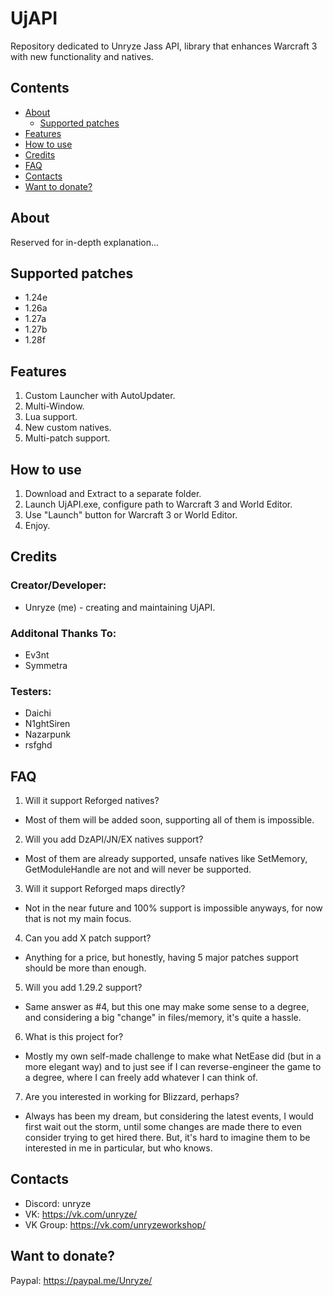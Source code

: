 # UjAPI
Repository dedicated to Unryze Jass API, library that enhances Warcraft 3 with new functionality and natives.

## Contents
- [About](#about)
  - [Supported patches](#supported-patches)
- [Features](#features)
- [How to use](#how-to-use)
- [Credits](#credits)
- [FAQ](#faq)
- [Contacts](#contacts)
- [Want to donate?](#want-to-donate-?)

## About

Reserved for in-depth explanation...

## Supported patches

* 1.24e
* 1.26a
* 1.27a
* 1.27b
* 1.28f

## Features

1. Custom Launcher with AutoUpdater.
2. Multi-Window.
3. Lua support.
4. New custom natives.
5. Multi-patch support.

## How to use

1. Download and Extract to a separate folder.
2. Launch UjAPI.exe, configure path to Warcraft 3 and World Editor.
3. Use "Launch" button for Warcraft 3 or World Editor.
4. Enjoy.

## Credits

### Creator/Developer:
* Unryze (me) - creating and maintaining UjAPI.

### Additonal Thanks To:
* Ev3nt
* Symmetra

### Testers:
* Daichi
* N1ghtSiren
* Nazarpunk
* rsfghd

## FAQ

1. Will it support Reforged natives?
  - Most of them will be added soon, supporting all of them is impossible.
2. Will you add DzAPI/JN/EX natives support?
  - Most of them are already supported, unsafe natives like SetMemory, GetModuleHandle are not and will never be supported.
3. Will it support Reforged maps directly?
  - Not in the near future and 100% support is impossible anyways, for now that is not my main focus.
4. Can you add X patch support?
  - Anything for a price, but honestly, having 5 major patches support should be more than enough.
5. Will you add 1.29.2 support?
  - Same answer as #4, but this one may make some sense to a degree, and considering a big "change" in files/memory, it's quite a hassle.
6. What is this project for?
  - Mostly my own self-made challenge to make what NetEase did (but in a more elegant way) and to just see if I can reverse-engineer the game to a degree, where I can freely add whatever I can think of.
7. Are you interested in working for Blizzard, perhaps?
  - Always has been my dream, but considering the latest events, I would first wait out the storm, until some changes are made there to even consider trying to get hired there. But, it's hard to imagine them to be interested in me in particular, but who knows.

## Contacts

- Discord: unryze
- VK: https://vk.com/unryze/
- VK Group: https://vk.com/unryzeworkshop/

## Want to donate?

Paypal: https://paypal.me/Unryze/
